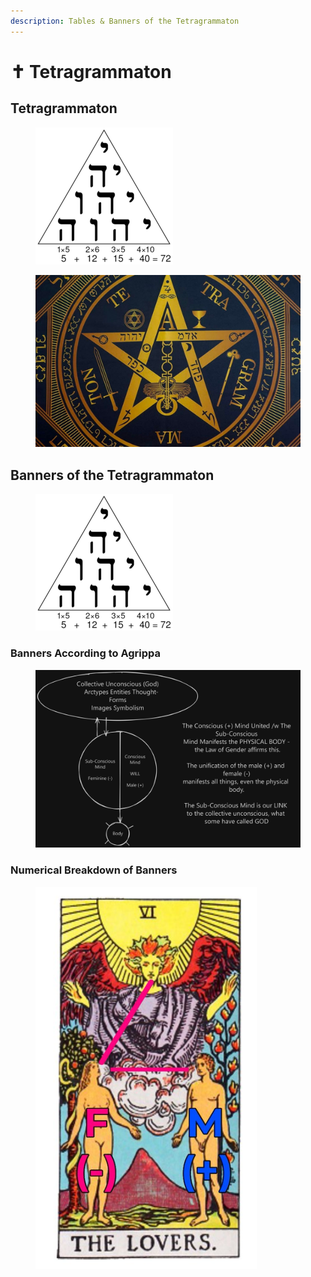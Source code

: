 ```yaml
---
description: Tables & Banners of the Tetragrammaton
---
```


# ✝️ Tetragrammaton

## Tetragrammaton

<figure><img src="../.gitbook/assets/image (4).png" alt=""><figcaption></figcaption></figure>

<figure><img src="../.gitbook/assets/image (178).png" alt=""><figcaption></figcaption></figure>

## Banners of the Tetragrammaton

<figure><img src="../.gitbook/assets/image (1).png" alt=""><figcaption></figcaption></figure>

### Banners According to Agrippa

<figure><img src="../.gitbook/assets/image (2).png" alt=""><figcaption></figcaption></figure>

### Numerical Breakdown of Banners

<figure><img src="../.gitbook/assets/image (3).png" alt=""><figcaption></figcaption></figure>
